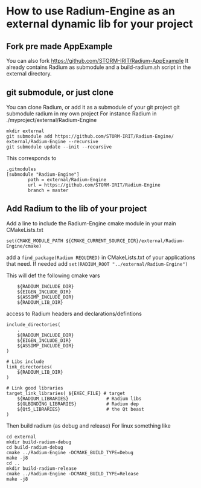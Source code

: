 # How to use Radium-Engine as an external dynamic lib for your project

## Fork pre made AppExample

You can also fork https://github.com/STORM-IRIT/Radium-AppExample 
It already contains Radium as submodule and a build-radium.sh script
in the external directory.

## git submodule, or just clone

You can clone Radium, or add it as a submodule of your git project
git submodule radium in my own project
For instance Radium in ./myproject/external/Radium-Engine

```
mkdir external
git submodule add https://github.com/STORM-IRIT/Radium-Engine/ 
external/Radium-Engine --recursive
git submodule update --init --recursive
```

This corresponds to 
```
.gitmodules
[submodule "Radium-Engine"]
        path = external/Radium-Engine
        url = https://github.com/STORM-IRIT/Radium-Engine
        branch = master
```


## Add Radium to the lib of your project
Add a line to include the Radium-Engine cmake module in your main
CMakeLists.txt
```
set(CMAKE_MODULE_PATH ${CMAKE_CURRENT_SOURCE_DIR}/external/Radium-Engine/cmake)
```


add a ``find_package(Radium REQUIRED)`` in CMakeLists.txt of your
applications that need. If needed add ``set(RADIUM_ROOT "../external/Radium-Engine")``

This will def the following cmake vars 
```
    ${RADIUM_INCLUDE_DIR}
    ${EIGEN_INCLUDE_DIR}
    ${ASSIMP_INCLUDE_DIR}
    ${RADIUM_LIB_DIR}
```


access to Radium headers and declarations/defintions
```
include_directories(
    .
    ${RADIUM_INCLUDE_DIR}
    ${EIGEN_INCLUDE_DIR}
    ${ASSIMP_INCLUDE_DIR}
)
```

```
# Libs include
link_directories(
    ${RADIUM_LIB_DIR}
)
```

```
# Link good libraries
target_link_libraries( ${EXEC_FILE} # target
    ${RADIUM_LIBRARIES}              # Radium libs
    ${GLBINDING_LIBRARIES}           # Radium dep
    ${Qt5_LIBRARIES}                 # the Qt beast
)
```

Then build radium (as debug and release)
For linux something like
```
cd external
mkdir build-radium-debug
cd build-radium-debug
cmake ../Radium-Engine -DCMAKE_BUILD_TYPE=Debug
make -j8
cd ..
mkdir build-radium-release
cmake ../Radium-Engine -DCMAKE_BUILD_TYPE=Release
make -j8
```
